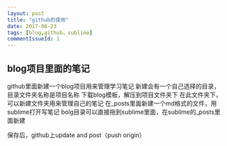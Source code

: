 ```yaml
---
layout: post
title: "github的使用"
date: 2017-06-23
tags: [blog,github，sublime]
commentIssueId: 1
---
```


## blog项目里面的笔记

github里面新建一个blog项目用来管理学习笔记
新建会有一个自己选择的目录，目录文件夹名称是项目名称
下载blog模板，解压到项目文件夹下
在此文件夹下，可以新建文件夹用来管理自己的笔记
在_posts里面新建一个md格式的文件，用sublime打开写笔记
bolg目录可以直接拖到sublime里面，在sublime的_posts里面新建

保存后，github上update and  post（push origin）